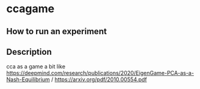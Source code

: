 # ccagame

## How to run an experiment


## Description

cca as a game a bit like https://deepmind.com/research/publications/2020/EigenGame-PCA-as-a-Nash-Equilibrium
/ https://arxiv.org/pdf/2010.00554.pdf
